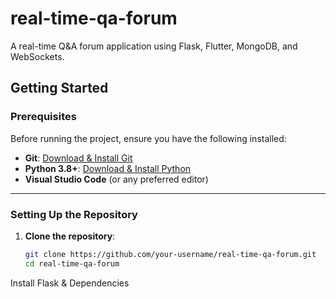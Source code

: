 # real-time-qa-forum
A real-time Q&A forum application using Flask, Flutter, MongoDB, and WebSockets.


<!-- TODO: please check the links -->
## **Getting Started**

### **Prerequisites**
Before running the project, ensure you have the following installed:
- **Git**: [Download & Install Git](https://git-scm.com/downloads)
- **Python 3.8+**: [Download & Install Python](https://www.python.org/downloads/)
- **Visual Studio Code** (or any preferred editor)

---

### **Setting Up the Repository**
1. **Clone the repository**:
   ```bash
   git clone https://github.com/your-username/real-time-qa-forum.git
   cd real-time-qa-forum


<!-- need to add how to create the virtual env - untill now it has been added only in the server side 
which means: 
cd server/
python3 -m venv venv 
source venv/bin/activate -->

<!-- till here ************************** -->


Install Flask & Dependencies
